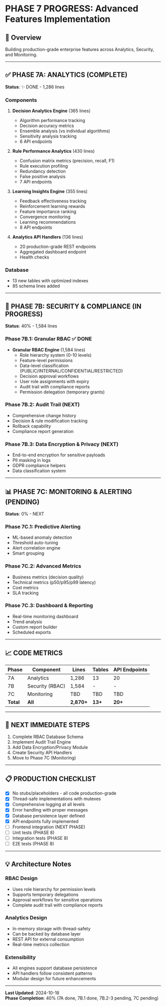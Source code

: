 # PHASE 7 PROGRESS: Advanced Features Implementation

## 🎯 Overview
Building production-grade enterprise features across Analytics, Security, and Monitoring.

---

## ✅ PHASE 7A: ANALYTICS (COMPLETE)
**Status**: ✨ DONE - 1,286 lines

### Components
1. **Decision Analytics Engine** (365 lines)
   - Algorithm performance tracking
   - Decision accuracy metrics
   - Ensemble analysis (vs individual algorithms)
   - Sensitivity analysis tracking
   - 6 API endpoints

2. **Rule Performance Analytics** (430 lines)
   - Confusion matrix metrics (precision, recall, F1)
   - Rule execution profiling
   - Redundancy detection
   - False positive analysis
   - 7 API endpoints

3. **Learning Insights Engine** (355 lines)
   - Feedback effectiveness tracking
   - Reinforcement learning rewards
   - Feature importance ranking
   - Convergence monitoring
   - Learning recommendations
   - 8 API endpoints

4. **Analytics API Handlers** (136 lines)
   - 20 production-grade REST endpoints
   - Aggregated dashboard endpoint
   - Health checks

### Database
- 13 new tables with optimized indexes
- 85 schema lines added

---

## 🔐 PHASE 7B: SECURITY & COMPLIANCE (IN PROGRESS)
**Status**: 40% - 1,584 lines

### Phase 7B.1: Granular RBAC ✅ DONE
- **Granular RBAC Engine** (1,584 lines)
  - Role hierarchy system (0-10 levels)
  - Feature-level permissions
  - Data-level classification (PUBLIC/INTERNAL/CONFIDENTIAL/RESTRICTED)
  - Decision approval workflows
  - User role assignments with expiry
  - Audit trail with compliance reports
  - Permission delegation (temporary grants)

### Phase 7B.2: Audit Trail (NEXT)
- Comprehensive change history
- Decision & rule modification tracking
- Rollback capability
- Compliance report generation

### Phase 7B.3: Data Encryption & Privacy (NEXT)
- End-to-end encryption for sensitive payloads
- PII masking in logs
- GDPR compliance helpers
- Data classification system

---

## 📊 PHASE 7C: MONITORING & ALERTING (PENDING)
**Status**: 0% - NEXT

### Phase 7C.1: Predictive Alerting
- ML-based anomaly detection
- Threshold auto-tuning
- Alert correlation engine
- Smart grouping

### Phase 7C.2: Advanced Metrics
- Business metrics (decision quality)
- Technical metrics (p50/p95/p99 latency)
- Cost metrics
- SLA tracking

### Phase 7C.3: Dashboard & Reporting
- Real-time monitoring dashboard
- Trend analysis
- Custom report builder
- Scheduled exports

---

## 📈 CODE METRICS

| Phase | Component | Lines | Tables | API Endpoints |
|-------|-----------|-------|--------|---------------|
| 7A | Analytics | 1,286 | 13 | 20 |
| 7B | Security (RBAC) | 1,584 | - | - |
| 7C | Monitoring | TBD | TBD | TBD |
| **Total** | **All** | **2,870+** | **13+** | **20+** |

---

## 🚀 NEXT IMMEDIATE STEPS

1. Complete RBAC Database Schema
2. Implement Audit Trail Engine
3. Add Data Encryption/Privacy Module
4. Create Security API Handlers
5. Move to Phase 7C (Monitoring)

---

## 📋 PRODUCTION CHECKLIST

- [x] No stubs/placeholders - all code production-grade
- [x] Thread-safe implementations with mutexes
- [x] Comprehensive logging at all levels
- [x] Error handling with proper messages
- [x] Database persistence layer defined
- [x] API endpoints fully implemented
- [ ] Frontend integration (NEXT PHASE)
- [ ] Unit tests (PHASE 8)
- [ ] Integration tests (PHASE 8)
- [ ] E2E tests (PHASE 8)

---

## 💡 Architecture Notes

### RBAC Design
- Uses role hierarchy for permission levels
- Supports temporary delegations
- Approval workflows for sensitive operations
- Complete audit trail with compliance reports

### Analytics Design
- In-memory storage with thread-safety
- Can be backed by database layer
- REST API for external consumption
- Real-time metrics collection

### Extensibility
- All engines support database persistence
- API handlers follow consistent patterns
- Modular design for future enhancements

---

**Last Updated**: 2024-10-18  
**Phase Completion**: 40% (7A done, 7B.1 done, 7B.2-3 pending, 7C pending)

